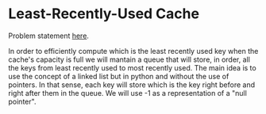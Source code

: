 # Least-Recently-Used Cache

Problem statement [here](https://leetcode.com/problems/lru-cache/description/).

In order to efficiently compute which is the least recently used key when the cache's capacity is full we will mantain a queue that will store, in order, all the keys from least recently used to most recently used.
The main idea is to use the concept of a linked list but in python and without the use of pointers.
In that sense, each key will store which is the key right before and right after them in the queue.
We will use -1 as a representation of a "null pointer".

